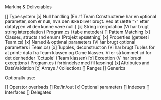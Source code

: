 #

Marking & Deliverables

  []  Type system
  [x]  Null handling (En af Team Constructerne har en optional parameter, som er null, hvis den ikke bliver brugt. Ved at sætte "?" efter datatypen vil den kunne være null.)
  [x]  String interpolation (Vi har brugt string interpolation i Program.cs i table metoden)
  []  Pattern Matching
  [x]  Classes, structs and enums (Projekt opsætning)
  [x]  Properties (get/set i Team.cs)
  [x]  Named & optional parameters (Vi har brugt optional parameters i Team.cs)
  [x]  Tupples, deconstruction (Vi har brugt Tuples for at printe data fra Team klassen og Game klassen. Vi er så kommet ud for det der hedder 'Octuple' i Team klassen)
  [x]  Exception (Vi har brugt exceptions i Program.cs i forbindelse med fil læsning)
  [x]  Attributes and DataValidation
  [x]  Arrays / Collections
  []  Ranges
  []  Generics

Optionally use:

  []  Operator overloads
  []  Ref/in/out
  [x]  Optional parameters
  []  Indexers
  []  Interfaces
  []  Delegates
